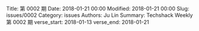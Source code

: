 Title: 第 0002 期
Date: 2018-01-21 00:00
Modified: 2018-01-21 00:00
Slug: issues/0002
Category: issues
Authors: Ju Lin
Summary: Techshack Weekly 第 0002 期
verse_start: 2018-01-13
verse_end: 2018-01-21


